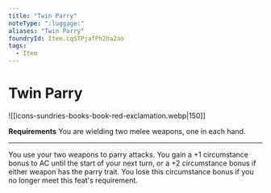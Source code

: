 ```yaml
---
title: "Twin Parry"
noteType: ":luggage:"
aliases: "Twin Parry"
foundryId: Item.cqSTPjafPh2ha2ao
tags:
  - Item
---
```


# Twin Parry
![[icons-sundries-books-book-red-exclamation.webp|150]]

**Requirements** You are wielding two melee weapons, one in each hand.

* * *

You use your two weapons to parry attacks. You gain a +1 circumstance bonus to AC until the start of your next turn, or a +2 circumstance bonus if either weapon has the parry trait. You lose this circumstance bonus if you no longer meet this feat's requirement.


